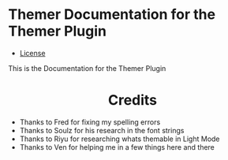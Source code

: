 # Themer Documentation for the Themer Plugin
* [License](https://github.com/GangsterFox/AliuFox-themes/blob/main/LICENSE)

This is the Documentation for the Themer Plugin

<h1 align="Center">Credits</h1>

* Thanks to Fred for fixing my spelling errors
* Thanks to Soulz for his research in the font strings
* Thanks to Riyu for researching whats themable in Light Mode
* Thanks to Ven for helping me in a few things here and there
